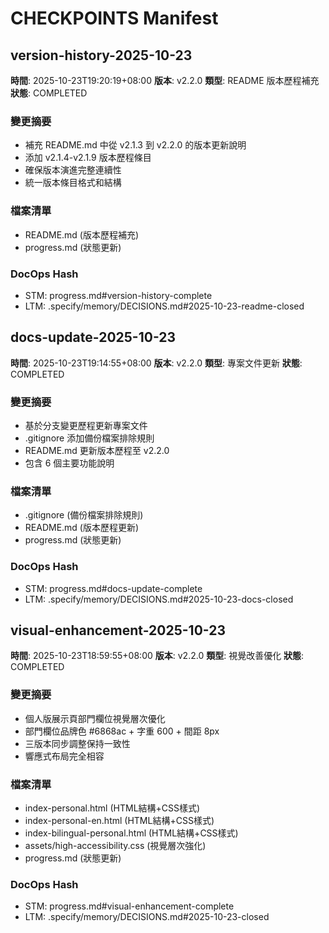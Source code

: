 # CHECKPOINTS Manifest

## version-history-2025-10-23
**時間**: 2025-10-23T19:20:19+08:00
**版本**: v2.2.0
**類型**: README 版本歷程補充
**狀態**: COMPLETED

### 變更摘要
- 補充 README.md 中從 v2.1.3 到 v2.2.0 的版本更新說明
- 添加 v2.1.4-v2.1.9 版本歷程條目
- 確保版本演進完整連續性
- 統一版本條目格式和結構

### 檔案清單
- README.md (版本歷程補充)
- progress.md (狀態更新)

### DocOps Hash
- STM: progress.md#version-history-complete
- LTM: .specify/memory/DECISIONS.md#2025-10-23-readme-closed

## docs-update-2025-10-23
**時間**: 2025-10-23T19:14:55+08:00
**版本**: v2.2.0
**類型**: 專案文件更新
**狀態**: COMPLETED

### 變更摘要
- 基於分支變更歷程更新專案文件
- .gitignore 添加備份檔案排除規則
- README.md 更新版本歷程至 v2.2.0
- 包含 6 個主要功能說明

### 檔案清單
- .gitignore (備份檔案排除規則)
- README.md (版本歷程更新)
- progress.md (狀態更新)

### DocOps Hash
- STM: progress.md#docs-update-complete
- LTM: .specify/memory/DECISIONS.md#2025-10-23-docs-closed

## visual-enhancement-2025-10-23
**時間**: 2025-10-23T18:59:55+08:00
**版本**: v2.2.0
**類型**: 視覺改善優化
**狀態**: COMPLETED

### 變更摘要
- 個人版展示頁部門欄位視覺層次優化
- 部門欄位品牌色 #6868ac + 字重 600 + 間距 8px
- 三版本同步調整保持一致性
- 響應式布局完全相容

### 檔案清單
- index-personal.html (HTML結構+CSS樣式)
- index-personal-en.html (HTML結構+CSS樣式)  
- index-bilingual-personal.html (HTML結構+CSS樣式)
- assets/high-accessibility.css (視覺層次強化)
- progress.md (狀態更新)

### DocOps Hash
- STM: progress.md#visual-enhancement-complete
- LTM: .specify/memory/DECISIONS.md#2025-10-23-closed
